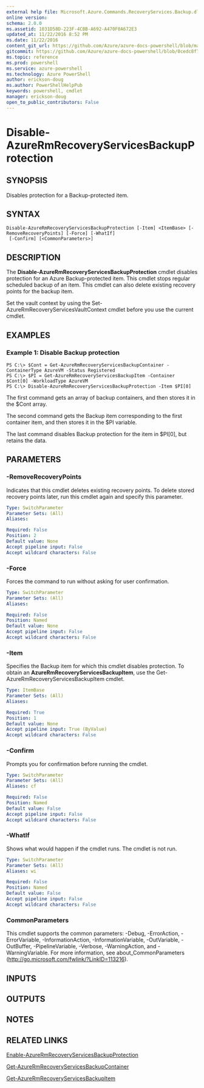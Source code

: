 ```yaml
---
external help file: Microsoft.Azure.Commands.RecoveryServices.Backup.dll-Help.xml
online version: 
schema: 2.0.0
ms.assetid: 1031D58D-223F-4CBB-A692-A470F0A672E3
updated_at: 11/22/2016 8:52 PM
ms.date: 11/22/2016
content_git_url: https://github.com/Azure/azure-docs-powershell/blob/master/azureps-cmdlets-docs/ResourceManager/AzureRM.RecoveryServices.Backup/v2.2.0/Disable-AzureRmRecoveryServicesBackupProtection.md
gitcommit: https://github.com/Azure/azure-docs-powershell/blob/0cedc8f73bc96cf5ac4c69144e17b3de601fd3cc/azureps-cmdlets-docs/ResourceManager/AzureRM.RecoveryServices.Backup/v2.2.0/Disable-AzureRmRecoveryServicesBackupProtection.md
ms.topic: reference
ms.prod: powershell
ms.service: azure-powershell
ms.technology: Azure PowerShell
author: erickson-doug
ms.author: PowerShellHelpPub
keywords: powershell, cmdlet
manager: erickson-doug
open_to_public_contributors: False
---
```


# Disable-AzureRmRecoveryServicesBackupProtection

## SYNOPSIS
Disables protection for a Backup-protected item.

## SYNTAX

```
Disable-AzureRmRecoveryServicesBackupProtection [-Item] <ItemBase> [-RemoveRecoveryPoints] [-Force] [-WhatIf]
 [-Confirm] [<CommonParameters>]
```

## DESCRIPTION
The **Disable-AzureRmRecoveryServicesBackupProtection** cmdlet disables protection for an Azure Backup-protected item.
This cmdlet stops regular scheduled backup of an item.
This cmdlet can also delete existing recovery points for the backup item.

Set the vault context by using the Set-AzureRmRecoveryServicesVaultContext cmdlet before you use the current cmdlet.

## EXAMPLES

### Example 1: Disable Backup protection
```
PS C:\> $Cont = Get-AzureRmRecoveryServicesBackupContainer -ContainerType AzureVM -Status Registered 
PS C:\> $PI = Get-AzureRmRecoveryServicesBackupItem -Container $Cont[0] -WorkloadType AzureVM 
PS C:\> Disable-AzureRmRecoveryServicesBackupProtection -Item $PI[0]
```

The first command gets an array of backup containers, and then stores it in the $Cont array.

The second command gets the Backup item corresponding to the first container item, and then stores it in the $PI variable.

The last command disables Backup protection for the item in $PI\[0\], but retains the data.

## PARAMETERS

### -RemoveRecoveryPoints
Indicates that this cmdlet deletes existing recovery points.
To delete stored recovery points later, run this cmdlet again and specify this parameter.

```yaml
Type: SwitchParameter
Parameter Sets: (All)
Aliases: 

Required: False
Position: 2
Default value: None
Accept pipeline input: False
Accept wildcard characters: False
```

### -Force
Forces the command to run without asking for user confirmation.

```yaml
Type: SwitchParameter
Parameter Sets: (All)
Aliases: 

Required: False
Position: Named
Default value: None
Accept pipeline input: False
Accept wildcard characters: False
```

### -Item
Specifies the Backup item for which this cmdlet disables protection.
To obtain an **AzureRmRecoveryServicesBackupItem**, use the Get-AzureRmRecoveryServicesBackupItem cmdlet.

```yaml
Type: ItemBase
Parameter Sets: (All)
Aliases: 

Required: True
Position: 1
Default value: None
Accept pipeline input: True (ByValue)
Accept wildcard characters: False
```

### -Confirm
Prompts you for confirmation before running the cmdlet.

```yaml
Type: SwitchParameter
Parameter Sets: (All)
Aliases: cf

Required: False
Position: Named
Default value: False
Accept pipeline input: False
Accept wildcard characters: False
```

### -WhatIf
Shows what would happen if the cmdlet runs.
The cmdlet is not run.

```yaml
Type: SwitchParameter
Parameter Sets: (All)
Aliases: wi

Required: False
Position: Named
Default value: False
Accept pipeline input: False
Accept wildcard characters: False
```

### CommonParameters
This cmdlet supports the common parameters: -Debug, -ErrorAction, -ErrorVariable, -InformationAction, -InformationVariable, -OutVariable, -OutBuffer, -PipelineVariable, -Verbose, -WarningAction, and -WarningVariable. For more information, see about_CommonParameters (http://go.microsoft.com/fwlink/?LinkID=113216).

## INPUTS

## OUTPUTS

## NOTES

## RELATED LINKS

[Enable-AzureRmRecoveryServicesBackupProtection](xref:ResourceManager/AzureRM.RecoveryServices.Backup/v2.2.0/Enable-AzureRmRecoveryServicesBackupProtection.md)

[Get-AzureRmRecoveryServicesBackupContainer](xref:ResourceManager/AzureRM.RecoveryServices.Backup/v2.2.0/Get-AzureRmRecoveryServicesBackupContainer.md)

[Get-AzureRmRecoveryServicesBackupItem](xref:ResourceManager/AzureRM.RecoveryServices.Backup/v2.2.0/Get-AzureRmRecoveryServicesBackupItem.md)


